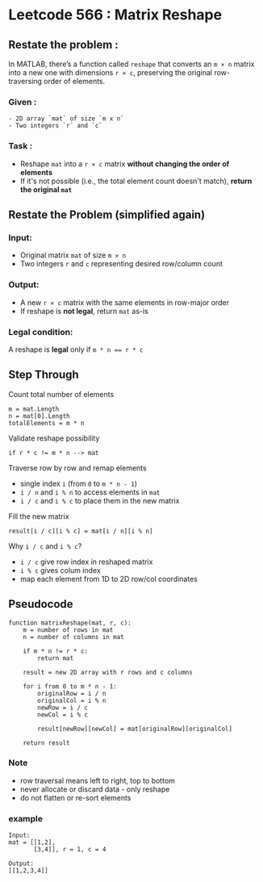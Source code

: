 ﻿# Leetcode 566 : Matrix Reshape

## Restate the problem :

In MATLAB, there’s a function called `reshape` that converts an `m × n` matrix into a new one with dimensions `r × c`, preserving the original row-traversing order of elements.

### Given :
	- 2D array `mat` of size `m x n`
	- Two integers `r` and `c`

### Task :
- Reshape `mat` into a `r × c` matrix **without changing the order of elements**
- If it's not possible (i.e., the total element count doesn't match), **return the original `mat`**

## Restate the Problem (simplified again)

### Input:
- Original matrix `mat` of size `m × n`
- Two integers `r` and `c` representing desired row/column count

### Output:
- A new `r × c` matrix with the same elements in row-major order
- If reshape is **not legal**, return `mat` as-is

### Legal condition:
A reshape is **legal** only if `m * n == r * c`

## Step Through

Count total number of elements
```
m = mat.Length
n = mat[0].Length
totalElements = m * n
```

Validate reshape possibility
```
if r * c != m * n --> mat
```

Traverse row by row and remap elements
- single index `i` (from `0` to `m * n - 1`)
- `i / n` and `i % n` to access elements in `mat`
- `i / c` and `i % c` to place them in the new matrix

Fill the new matrix
```
result[i / c][i % c] = mat[i / n][i % n]
```

Why `i / c` and `i % c`?
- `i / c` give row index in reshaped matrix 
- `i % c` gives colum index
- map each element from 1D to 2D row/col coordinates

## Pseudocode
```
function matrixReshape(mat, r, c):
	m = number of rows in mat
	n = number of columns in mat

	if m * n != r * c:
		return mat

	result = new 2D array with r rows and c columns

	for i from 0 to m * n - 1:
		originalRow = i / n
		originalCol = i % n
		newRow = i / c
		newCol = i % c

		result[newRow][newCol] = mat[originalRow][originalCol]

	return result
```

### Note
- row traversal means left to right, top to bottom
- never allocate or discard data - only reshape
- do not flatten or re-sort elements

### example
```
Input:
mat = [[1,2],
       [3,4]], r = 1, c = 4

Output:
[[1,2,3,4]]
```